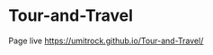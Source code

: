 # Tour-and-Travel
Page live https://umitrock.github.io/Tour-and-Travel/
<img src="https://github.com/UmitRock/Tour-and-Travel/blob/main/page.PNG?raw=true" alt="">
